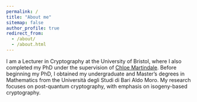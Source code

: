 ```yaml
---
permalink: /
title: "About me"
sitemap: false
author_profile: true
redirect_from: 
  - /about/
  - /about.html
---
```

I am a Lecturer in Cryptography at the University of Bristol, where I also completed my PhD under the supervision of [Chloe Martindale](https://www.martindale.info/). Before beginning my PhD, I obtained my undergraduate and Master’s degrees in Mathematics from the Università degli Studi di Bari Aldo Moro. My research focuses on post-quantum cryptography, with emphasis on isogeny-based cryptography.
